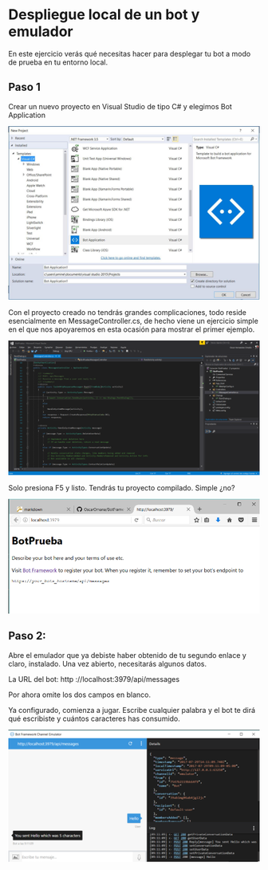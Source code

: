 # Despliegue local de un bot y emulador

En este ejercicio verás qué necesitas hacer para desplegar tu bot a modo de prueba en tu entorno local.



## Paso 1

Crear un nuevo proyecto en Visual Studio de tipo C# y elegimos Bot Application

<img src="Imagenes/BotTemplate2.jpg"/>

Con el proyecto creado no tendrás grandes complicaciones, todo reside esencialmente en MessageController.cs, de hecho viene un ejercicio simple en el que nos apoyaremos en esta ocasión para mostrar el primer ejemplo.

<img src="Imagenes/visual.png"/>

Solo presiona F5 y listo. Tendrás tu proyecto compilado. Simple ¿no?

<img src="Imagenes/bot.png"/>

## Paso 2:
Abre el emulador que ya debiste haber obtenido de tu segundo enlace y claro, instalado. Una vez abierto, necesitarás algunos datos.

La URL del bot: http ://localhost:3979/api/messages

Por ahora omite los dos campos en blanco.

Ya configurado, comienza a jugar. Escribe cualquier palabra y el bot te dirá qué escribiste y cuántos caracteres has consumido.

<img src="Imagenes/hello.png"/>

